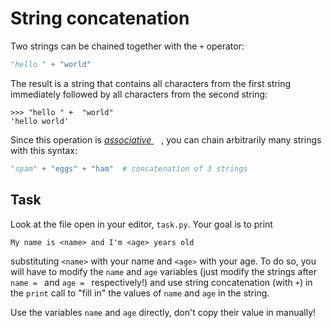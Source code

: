 # String concatenation

Two strings can be chained together with the `+` operator:
```python
"hello " + "world"
```
The result is a string that contains all characters from the first string immediately followed
by all characters from the second string:
```text
>>> "hello " +  "world"
'hello world'
```

Since this operation is [*associative* <img height="12" style="display: inline" src="https://raw.githubusercontent.com/webartifex/intro-to-python/master/static/link_to_wiki.png">](https://en.wikipedia.org/wiki/Operator_associativity), you can chain arbitrarily many strings with this syntax:
```python
"spam" + "eggs" + "ham"  # concatenation of 3 strings
```


## Task

Look at the file open in your editor, `task.py`.
Your goal is to print
```text
My name is <name> and I'm <age> years old
```
substituting `<name>` with your name and `<age>` with your age.
To do so, you will have to modify the `name` and `age` variables (just modify the strings after `name = ` and `age = ` respectively!) and use string concatenation (with `+`) in the `print` call to "fill in" the values of `name` and `age` in the string. 

Use the variables `name` and `age` directly, don't copy their value in manually!
